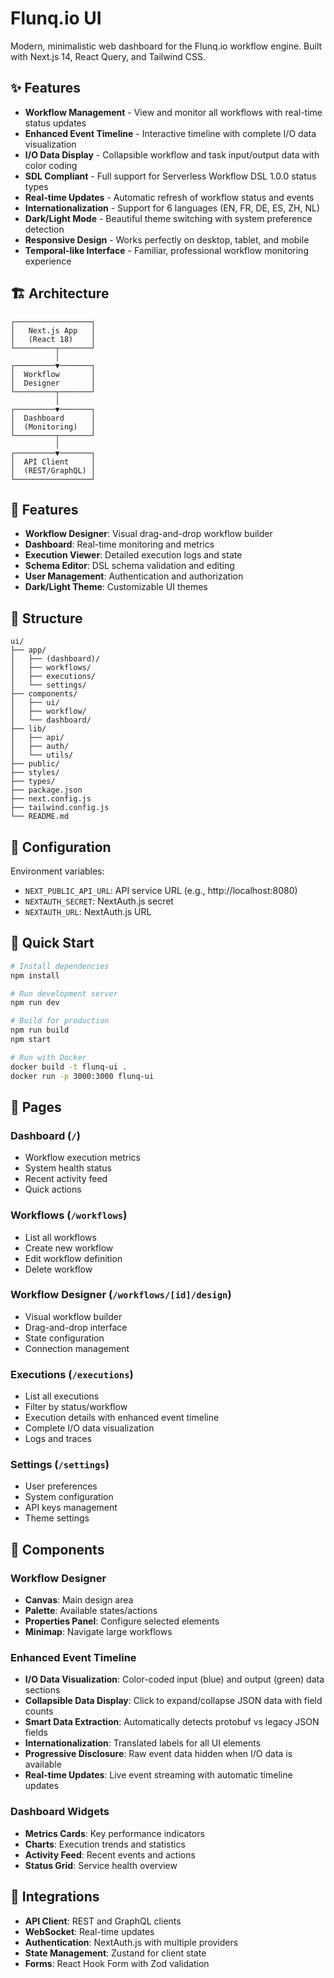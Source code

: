 # Flunq.io UI

Modern, minimalistic web dashboard for the Flunq.io workflow engine. Built with Next.js 14, React Query, and Tailwind CSS.

## ✨ Features

- **Workflow Management** - View and monitor all workflows with real-time status updates
- **Enhanced Event Timeline** - Interactive timeline with complete I/O data visualization
- **I/O Data Display** - Collapsible workflow and task input/output data with color coding
- **SDL Compliant** - Full support for Serverless Workflow DSL 1.0.0 status types
- **Real-time Updates** - Automatic refresh of workflow status and events
- **Internationalization** - Support for 6 languages (EN, FR, DE, ES, ZH, NL)
- **Dark/Light Mode** - Beautiful theme switching with system preference detection
- **Responsive Design** - Works perfectly on desktop, tablet, and mobile
- **Temporal-like Interface** - Familiar, professional workflow monitoring experience

## 🏗️ Architecture

```
┌─────────────────┐
│   Next.js App   │
│   (React 18)    │
└─────────┬───────┘
          │
┌─────────▼───────┐
│  Workflow       │
│  Designer       │
└─────────┬───────┘
          │
┌─────────▼───────┐
│  Dashboard      │
│  (Monitoring)   │
└─────────┬───────┘
          │
┌─────────▼───────┐
│  API Client     │
│  (REST/GraphQL) │
└─────────────────┘
```

## 🚀 Features

- **Workflow Designer**: Visual drag-and-drop workflow builder
- **Dashboard**: Real-time monitoring and metrics
- **Execution Viewer**: Detailed execution logs and state
- **Schema Editor**: DSL schema validation and editing
- **User Management**: Authentication and authorization
- **Dark/Light Theme**: Customizable UI themes

## 📁 Structure

```
ui/
├── app/
│   ├── (dashboard)/
│   ├── workflows/
│   ├── executions/
│   └── settings/
├── components/
│   ├── ui/
│   ├── workflow/
│   └── dashboard/
├── lib/
│   ├── api/
│   ├── auth/
│   └── utils/
├── public/
├── styles/
├── types/
├── package.json
├── next.config.js
├── tailwind.config.js
└── README.md
```

## 🔧 Configuration

Environment variables:
- `NEXT_PUBLIC_API_URL`: API service URL (e.g., http://localhost:8080)
- `NEXTAUTH_SECRET`: NextAuth.js secret
- `NEXTAUTH_URL`: NextAuth.js URL

## 🚀 Quick Start

```bash
# Install dependencies
npm install

# Run development server
npm run dev

# Build for production
npm run build
npm start

# Run with Docker
docker build -t flunq-ui .
docker run -p 3000:3000 flunq-ui
```

## 📱 Pages

### Dashboard (`/`)
- Workflow execution metrics
- System health status
- Recent activity feed
- Quick actions

### Workflows (`/workflows`)
- List all workflows
- Create new workflow
- Edit workflow definition
- Delete workflow

### Workflow Designer (`/workflows/[id]/design`)
- Visual workflow builder
- Drag-and-drop interface
- State configuration
- Connection management

### Executions (`/executions`)
- List all executions
- Filter by status/workflow
- Execution details with enhanced event timeline
- Complete I/O data visualization
- Logs and traces

### Settings (`/settings`)
- User preferences
- System configuration
- API keys management
- Theme settings

## 🎨 Components

### Workflow Designer
- **Canvas**: Main design area
- **Palette**: Available states/actions
- **Properties Panel**: Configure selected elements
- **Minimap**: Navigate large workflows

### Enhanced Event Timeline
- **I/O Data Visualization**: Color-coded input (blue) and output (green) data sections
- **Collapsible Data Display**: Click to expand/collapse JSON data with field counts
- **Smart Data Extraction**: Automatically detects protobuf vs legacy JSON fields
- **Internationalization**: Translated labels for all UI elements
- **Progressive Disclosure**: Raw event data hidden when I/O data is available
- **Real-time Updates**: Live event streaming with automatic timeline updates

### Dashboard Widgets
- **Metrics Cards**: Key performance indicators
- **Charts**: Execution trends and statistics
- **Activity Feed**: Recent events and actions
- **Status Grid**: Service health overview

## 🔌 Integrations

- **API Client**: REST and GraphQL clients
- **WebSocket**: Real-time updates
- **Authentication**: NextAuth.js with multiple providers
- **State Management**: Zustand for client state
- **Forms**: React Hook Form with Zod validation
